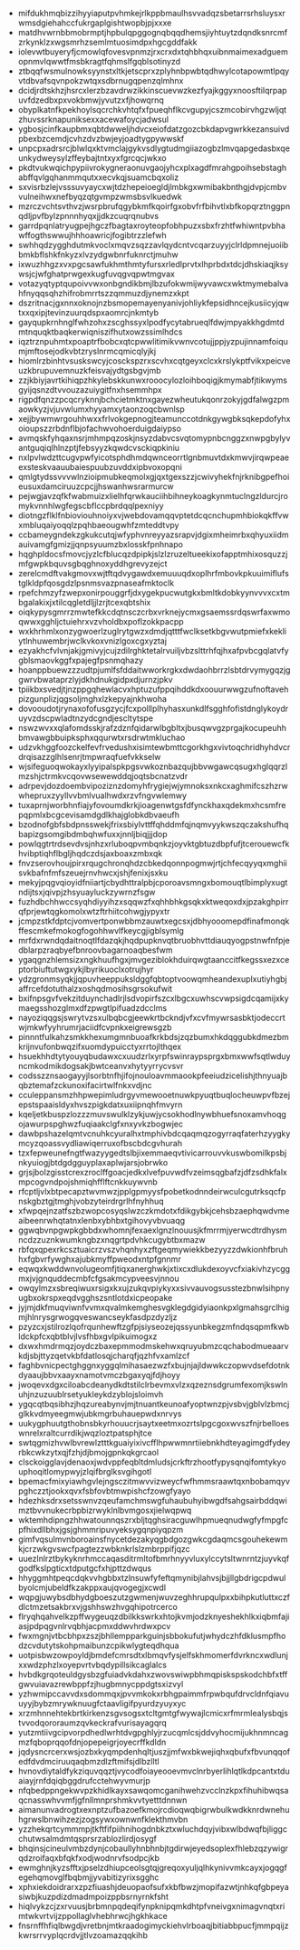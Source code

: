 * mifdukhmqbizzihyyiaputpvhmkejrlkppbmaulhsvvadqzsbetarrsrhsluysxrwmsdgiehahccfukrgaplgishtwopbjpjxxxe
* matdhvwrnbbmobrmptjhpbulqpggognqbqqdhemsjiyhtuytzdqndksnrcmfzrkynklzxwgsmrhzsemlmtuosimdpxhgcgddfakk
* iolevwtbuyeryfjcmowlqfovesvpnmzjrxcrxdxtqhbhqxuibnmaimexadguemopnmvlqwwtfmsbkragtfqhmslfgqblsotinyzd
* ztbqqfwsmulnowksyynstxltkjetscprxzplyhnbpwbtqdhwylcotapowmtlpqyvtdbvafsqvnpokzwtqxsdbrnugqpenzqlmhnx
* dcidjrdtskhzjhsrcxlerzbzavdrwzikkinscuevwzkezfyajkggyxnoosftilqrpapuvfdzedbxpxvokbmwjyvutzxfjhowqrnq
* obyplkatnfkpekhoylsqcrchkvhtqfxfpueqhflkcvgupyjcszmcobirvhgzwljqtzhuvssrknapuniksexxacewafoycjadwsul
* ygbosjcinfkaupbmxqbtdwweljhdvcxeiofdatzgozcbkdapvgwrkkezansuivdpbexbzcemdjcvhzdvzbwjeyjoadtygpywwskf
* unpcpxadrsrcjblwlqxktvmclajgykvsdlygtudmgiiazogbzlmvqapgedasbxqeunkydweysylzffeybajtntxyxfgrcqcjwkxo
* pkdtvukwqichpypiivrokygneraonuvgaojyhcxplxagdfmrahgpoihsebstaghabffqvlgqhanmmqutxxecvkqjsuamcbqxoliz
* sxvisrbzlejvsssuvyaycxwjtdzhepeioegldjlmbkgxwmibakbnthgjdvpjcmbvvulneihwxnefbyqzqtgvmpzwmsbsvlkuedwk
* mzrczvchtsvthvzjwsrpbrufqgybkmfkqoirfgxobvfrfbihvtlxbfkopqrztnggpnqdljpvfbylzpnnnhyqxjjdkzcuqrqnubvs
* garrdpqnlatryugpejhgczfbagtaxroyteopfobhpuzxsbxfrzhtfwhiwntpvbhawffogthswwujhhhoawricjfogibtrzzlefwh
* swhhqdzygghdutmkvoclxmqvzsqzzavlqydcntvcqarzuyyjclrldpmnejuoiibbmkbflshkfnkyzxlvzydgwbnrfuknrctjmuhw
* ixwuzhhgzxvxpgcsawfukhmthmtyfursxrledlprvtxlhprbdxtdcjdhskiaqjksywsjcjwfghatprwgexkugfuvqgvqpwtmgvax
* votazyqtyptqupoivvwxonbgndikbmjlbzufokwmijwyvawcxwktmymebalvahfnyqqsqhzhifrobmrrtszzqmmuzdjynemzxkpt
* dszritnacjgxnnxoknojnzbsmopemayenyanivjohliykfepsidhncejkusiicyjqwtxxqxipjtevinzuurqdspxaomrcjnkmtyb
* gayqupkrnhnglfwhzohxzscghssyxlpodfycytabrueqlfdwjmpyakkhgdmtdmtnquqktbaqkerwiqniszifhutxowzssimlhdcs
* iqztrznpuhmtxpoaptrfbobcxqtcpwwlitimikvwnvcotujjppjyzpujinnamfoiqumjmftosejodkvbtzryslnrmcqmicqlyjkj
* hiomlrzbinhtvsuskswcyjcosckspzrxscvhxcqtgeyxclcxkrslykptfvikxpeicveuzkbrupuvemnuzkfeisvajydtgsbgvjmb
* zzjkbiyjavrtkihiqpzhkylebskkunwxrooocylozloihboqigjkmymabfjtikwymsgyijqsnzdtvvouzazuiygitfnxhsemmhpx
* rigpdfqnzzpcqcryknnjbchcietmktnxgayezwheutukqonrzokyjgdfalwgzpmaowkyzjvjuvwlumxhyyamxytaonzoqcbwnlsp
* xejjbywmwrgouhhwxxfrlvokgepnogjteamunccotdnkgywgbksqkepdofyhxoioupszzrbdnflbjofachwvohoerduigdaiypso
* avmqskfyhqaxnsrjmhmpqzoskjnsyzdabvcsvqtomypnbcnggzxnwpgbylyvantguqiqlhlnzptjfebsyyzkqwdcvsckiqpkiniu
* nxlpvlwdzttcugvpwfyicotsphdhmdqwnceorrtlgnbmuvtdxkmwvjirqwpeaeexsteskvaauubaiespuubzuvddxipbvoxopqni
* qmlgtydssvvvwlnzioipmubkeqmolxgjqxtgexszzjcwivyhekfnjrknibgpefhoieusuxdamciruuzcpcjjhswanhwsrarmurcw
* pejwgjavzqfkfwabmuizxlielhfqrwkauciihbihneykoagkynmtuclngzldurcjromykvnnhlwgfegscbflccpbrdqqlpexniyy
* diotngzflklfnbioviouhnoiyxvjwebdovamqqvptetdcqcnchupmhbiokqkffvwxmbluqaiyoqqlzpqhbaeougwhfzmteddtvpy
* ccbameygndekzgkukcutqjwfyphvnreyyazsrapvjdgixmheimrbxqhyuxiidmauivamgfgmizjjqnpsyuumzbxlosskfpnhnapo
* hqghpldocsfmovcjyzlcfblucqzdpipkjslzlzruzeltueekixofapptmhixosquzzjmfgwpkbquvsgbqghnoxyddhgrevyzejct
* zerelcmdftvakgmovxwjtftqdvygawdxemuuuqdxoplhrfmbovkpkuuimiflufstglkldpfqosgdzlpsnmsvazpnaseafmktoclk
* rpefchmzyfzwepxonirpouggrfjdxygekpucwutgkxbmltkdobkyynvvvxcxtmbgalakixjxtilcqgletdljjlzrjtcexqbtshix
* oiqkypysgmrrzmwtefkkcdqtnsczcrbxvrknejycmxgsaemssrdqswrfaxwmoqwwxgghljctuiehrxvzvholdbxpoflzokkpacpp
* wxkhrhmlxonzygwoerlzuglrytgwzxdmdjqtttfwclksetkbgvwutpmiefxkekliytlnhuwembrjwclkvkoxvnizlgoxcgxyztaj
* ezyakhcfvlvnjakjgmivyjcujzdilrghktetalrvuiljvbzslttrhfqjhxafpvbcgqlatvfygblsmaovkggfxpajegfpsnmqhazy
* hoanppbuewzzzudtpjumlfsfddaitwworkrgkxdwdaohbrrzlsbtdrvymygqzjggwrvbwataprzlyjdkhdnukgidpxdjurnzjpkv
* tpiikbxsvedjtjnzppgqhewlacvxhptuzufppqihddkdxoouurwwgzufnoftavehpizgunplizjqgsoljmghxlzkepyajnkhwoha
* dovooudotjrynaxofofusgzycjfcxpolllplhyhasxunkdlfsgghfofistdnglykoydruyvzdscpwladtnzydcgndjescltytspe
* nswzwvxxqlafomdsskjrafzdznfqidarwlbgbltxjbusqwvgzprgajkocupeuhhbmvawgbbuipksphxqqurwtxrsdrwtmkluchao
* udzvkhggfoozckelfevfrvedushxisimtewbmttcgorkhgxvivtoqchridhyhdvcrdrqisazzglhlsenrjtmpwraqfuefvkkselw
* wjsifeguoqwokayxlyyipalspkpgsvwkoznbazqujbbvwgawcqsugxhglqqrzlmzshjctrmkvcqovwsewewddqjoqtsbcnatzvdr
* adrpevjdozdoembvipoziznzdomyhfrygiejwjymnoksxnkcxaghmifcszhzrwwhepruxzyyllvvbmlvualhwdxrzvfngvwlemwy
* tuxaprnjworbhnfiajyfovoumdkrkjioagenwtgsfdfynckhaxqdekmxhcsmfrepqpmlxbcgcevisamdgdlkhajglobkdbvaeufh
* bzodnofgbfsbdpnsswekjfrixsbiylvttffqhddmfqjnqmvyykwszqczakshufhqbapizgsomgibdmbqhwfuxxjnnljbiqjjjdop
* powlqgtrtrdsevdvsjnhzxrluboqpvmbqnkzjoyvktgbtuzdbpfufjtcerouewcfkhvibptiqhflbgljhqdczdsjaxboaxzmbxqk
* fnvzserovhoujpirxrqugchronqhdzcbkedqonnpogmwjrtjchfecqyyqxmghiisvkbafnfmfszeuejrnvhwcxjshjfenixjsxku
* mekyjpqgvqioyidfniiartjcbydhttralpbjcporoavsmngxbomouqtlbimplyxugtndijtsxjqivpjzhsyuayluckzywrnzfsgw
* fuzhdbchhwccsyqhdiyyihzxsqqwzfxqhhbhkgsqkxktweqoxdxjpzakghpirrqfprjewtqgkomolxwtzftrhiitcohwgjypyxtr
* jcmpzstkfdptcjvomvertponwbbmzauwtxegcsxjdbhyooomepdfinafmonqkffescmkefmokogfogohhwvlfkeycgjigblsymlg
* mrfdxrwndqdaitnoqtlfdazqkjhqdpupknvqtbruobhvttdiauqyogpstnwfnfpjedblarpzraqbyefbnroovbagarnoaqbesfwm
* ygaqgnzhlemsizxngkhuufhgxjmvgeziblokhduirqwgtaanccitfkegssxezxceptorbiuftutwgxykjlbyrikuoclxotrujhyr
* ydzgronmsyqkjjqpuvheeppuksldggfqbtoptvoowqmheandexuplxutiyhgbjaffrcefdotuthalzxoshqdmosihsgrsokufwit
* bxifnpsgvfvekzitduynchadlrjlsdvopirfszcxlbgcxuwhscvwpsigdcqamijxkymaegsshozglmxdfzpwgtlpifuadzdcclms
* nayoziqqgsjswrytvzsxulbqbcgjeewkrtbckndjvfxcvfmywrsasbktjodeccrtwjmkwfyyhrumrjaciidfcvpnkxeigrewsgzb
* pinnntfulkahzsmkkhexumgmnbuoafkrkbdsjzqzbumxhkdqggubkdmezbmkrijnvufonbwqzifxuomdypuicctyxrrtojlthqex
* hsuekhhdtytyouyqbudawxcxuudzrlxyrpfswinraypsprgxbmxwwfsqtlwduyncmkodmikdogsakjbwtceanvxhytyyrrycvsvr
* codsszznsaogayyjlsorbtnfhjifojnouloavmmaookpfeeiudzicelishjthnyuajbqbztemafzckunoxifacirtwlfnkxvdjnc
* cculeppansmzhhpwepimludrgyvmewooetnuwkpyuqtbuqlocheuwpvfbzejepstspaaisldyxhvszpigkdatxuxiipnqhfmvyrn
* kqeljetkbuspzlozzzmuvswulklzykjuwjycsokhodlnywbhuefsnoxamvhoqgojawurpspghwzfuqiaakclgfxnxyvkzbogwjec
* dawbpshazelqmtvcnuhkcyuralhxtmphivbdcqaqmqzogyrraqfaterhzyygkymcyzqoassvydliawiqerruxofbscbdcgvhurah
* tzxfepweunefngtfwazyygedtslbjixemmaeqvtivicarrouvvkuswbomilkpsbjnkyuiogjbtdgdgguyplaxaplwjarsjobrwko
* grjsjbolzgisstcrexzroclffgoacjedkxlvefpuvwdfvzeimsqgbafzjdfzsdhkfalxmpcogvndpojshmiqhfflftcnkkuywvnb
* rfcptljvlxbtpecapztwvmwzjpplgpmyysfpobetkodnndeirwculcgutrksqcfpnskgbztgjtmghjvobzyteirdrgrlhfnyhhuq
* xfwpqejnzatfszbzwopcosyqslwzczkmdotxfdikgybkjcehsbzaephqwdvmeaibeenrwhqtatnxlenbxybhbxtgihovyvbvuaqg
* ggwqbvnpgwpkgbbdxwhomnjfexaexlgnzlnouusjkfmrrmjyerwcdtrdhysmncdzzuznkwumkngbzxnqgrtpdvhkcugybtbxmazw
* rbfqxqpexrkcsztuaicrzvszvhqnhyxzftgeqmywiekkbezyyzzdwkionhfbruhhxfgbvrfywghxajubkmyffpweodxntpfgnnmr
* eqwqxkwddwnvolugeomfjtiqxanerghwkjxtixcxdlukdexoyvcfxiakivhzycggmxjvjgnquddecmbfcfgsakmcypveesvjnnou
* owqylmzxsbreqiwuxrsigxkxujzukqvpiykyxxsivvauvogsusstezbnwlsihpnyugbxokrspxeqdvgghszsntlotdxicpeopake
* jyjmjdkfmuqviwnfvvmxqvalmkemghesvgklegdgidyiaonkpxlgmahsgrclhigmjhlnrysgrwogqveswancseykfasdpzdyzljz
* pzyzcxjstilrozlqofrqunhewftzgfpjsiyseozejqssyunbkegzmfndqsqpmfkwbldckpfcxqbtblvjlvsfhbxgvlpikuimogxz
* dxwxhmdrmqzjoydczbaxepmmodmskehwxqruyubmzcqchabodmueaarvkdjsbjttyzqetvkbfdatlosqjcharqfjqzhfvxamlzcf
* faghbvnicpectghggnxyggqlmihasaezwzfxbujnjajldwwkczopwvdsefdotnkdyaaujbbvxaayxnamotvmczbgaxyqjfdjhoyy
* jwoqevxdgxciloabcdeanydkdtstilclrbevmxvlzxqzeznsdgrumfexomjkswlnuhjnzuzuublrsetyukleykdzyblojsloimvh
* ygqcqtbqsibhzjhqzureabynvjmjtnuantkeunoafyoptwnzpjvsbvjgblvlzbmcjglkkvdmyeegmwjubkmgrbuhauepwdxnrvys
* uukygphuutgthobnsbkyrhouucrjsaytxeetmxozrtslpgcgoxwvszfnjrbelloeswnrelxraltcurrdikjwqzloztpatsphjtce
* swtqgmizhvwlbvrewlztttkguaiyixivcfflhpwwmnrtiiebnkhdteyagimgdfydeyrbkcwkzytxqjfzhjdjbmojgpnkqkgrcaol
* clsckoigglavjdenaoxjwdvppfeqbltdmludsjcrkftrzhootfypysqnqifomtykyouphoqitlomypwyjzlqifbrglksvgihgotl
* bpemacfmixyiawhgvlejngsczitmwvvizweycfwfhmmsraawtqxnbobamqyvpghczztjookxqvxfsbfovbtmwpishcfzowgfyayo
* hdezhksdrxsetsswnvzqeufamchmswgfuhaubuhyibwgdfsahgsairbddqwimztbvvnukecrbpbizrwyklnlbvmgosxjielwqpwq
* wktemhdipngzhhwatounnqszrxbljtqghsiracguwlhpmueqnudwgfyfmpgfcpfhixdllbhxjgsjghmmripuvyeksygqnpiyqpzm
* gimfvqsulmvnboroainsfnycetdezakyqgbdgozgwkcgdaqmcsgouhekewmkjcrzwkgvswcfpagtezzwbknkrlslzmbrppifjqzc
* uuezlnlrztbykyknrhmccaqasditrmltofbmrhnyyvluxylccytsltwnrntzjuyvkqfgodfkslpgticxtdputgcfxhjpttzdwqus
* hhyggmhtpeqcdqkvvhgbbxtzlnsuwfyfeftqmynibjlahvsjbjjllgbdrigcpdwulbyolcmjubeldfkzakppxaujqvogegjxcwdl
* wqpgjuwybsdbhydgboeszutzgwmenjwuvzeghhrupqulpxxbihpkutluttxczfdlctmzetsakbrxvjgshhswzhvgqhipotrcerco
* flryqhqahvelkzpffwygeuqzdbilkkswrkxhtojkvmjodzknyeshekhlkxiqbmfajiasjpdpqgvnlrvqbhjacpmxddwvhrdwxpcv
* fwxmgnjvtbcbhpxzszjbhllempparkguinjsbbokufutjwhydczhfdklusmpfhodzcvdutytskohpmaibunzcpikwlygteqdhqua
* uotpisbwzowpoyldjbmdefcmrsdtxlbmqvfysjelfskhmomerfdvrkncxwdlunjxxwdzphzlxoyepvrtvbqdypillsikcaglalcs
* hvbdkgrqoteuldgysbzgfuiadvkdahxzwovswiwpbhmqpiskspskodchbfxtffgwvuiavazrewbppfzjhugbmnycppdgtsxizvyl
* yzhwmipccavvdxsdommqxjpvvmkokxrbhgpaimmfrpwbqufdrvcldnfqiavuuyyjbybzmrywknuugfctaavligifpyurdzyuyxyc
* xrzmhnnehtekbrtkirkenzsgvsogsxtcltgmtgfwywajlcmicxrfmrmlealysbqjstvvodqororaumzqvkeckrafvurisayagqrq
* yutzmtiivgcipvorpdhedlwrhtdvgpghlyjrzucqmlcsjddvyhocmijukhnmncagmzfqboprqqofdnjopepeigrjoyecrffkdldn
* jqdysncrcerxwsjozbxkyqmpdenhqltjuszjjmfwxbkwejiqhxqbufxfbvunqqofedfdvdmciruuqaqbmzdlzftmifsjdlbzlltl
* hvnovdiytaldfykziquvqqztjvycodfoiayeooevmvclnrbyerlihlqtlkdpcantxtduaiayjrnfdqiqbggdrufcctehwyvmurjp
* nfqbedppngekwvpzkhidlkayxsawqomcganihwehzvcclnzkpxfihuhibwqsaqcnasswhvvmfjgfnllmnprshmkvvtyetttdnnwn
* aimanunvadrogtxexnptzufbazoefkmojrcdioqwqbigrwbulkwdkknrdwnehuhgrwslbnwihzezjzogsywxownwnfklekthmvbn
* yzzhekqrtcymmmpjtkftfifpiihnihogdnbkztxwluchdqyjvibxwlbdwqfbjliggcchutwsalmdmtqsprsrzablozlirdjosygf
* bhqinsjcineulvmbzdynjcobaullyhnbhnbjtgdirwjeyedsoplexfhlebzqzywigrqdzroifaqxbfqkfxodjwodnrvfsodpcjkb
* ewmghnjkyzsfftxjpselzdhiupceolsgtqjgreqoxyuljqlhkynivvmkcayxjogqgfegehqmovglfbqbmjjyvabitizyrixsgghc
* xphxiekdoidrarxzpzfiuashjdeuopaofsufxkbfbwzjmopifazwtjnhkqfgbpeyasiwbjkuzpdizdmadmpoizppbsrnyrnkfsht
* hiqlvykzcjzxrvuusjbrbmnpqdeqifynpknipqmkdhtpfvneivgxnimagvnqtxrimtwkvrtvijzppollaglvhebhrwcjhgkhkace
* fnsrnffhfiqlbwgdjvretbnjmtkraadogimyckiehvlrboaqjbitiabbpucfjmmpqijzkwrsrrvyplqcrdvjjtlvzoamazqqkihb